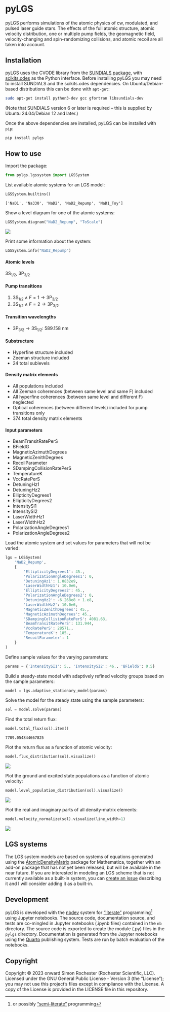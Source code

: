 # pyLGS


<!-- WARNING: THIS FILE WAS AUTOGENERATED! DO NOT EDIT! -->

pyLGS performs simulations of the atomic physics of cw, modulated, and
pulsed laser guide stars. The effects of the full atomic structure,
atomic velocity distribution, one or multiple pump fields, the
geomagnetic field, velocity-changing and spin-randomizing collisions,
and atomic recoil are all taken into account.

## Installation

pyLGS uses the CVODE library from the [SUNDIALS
package](https://computing.llnl.gov/projects/sundials), with
[scikits.odes](https://scikits-odes.readthedocs.io/en/latest/installation.html)
as the Python interface. Before installing pyLGS you may need to install
SUNDIALS and the scikits.odes dependencies. On Ubuntu/Debian-based
distributions this can be done with `apt-get`:

``` sh
sudo apt-get install python3-dev gcc gfortran libsundials-dev
```

(Note that SUNDIALS version 6 or later is required – this is supplied by
Ubuntu 24.04/Debian 12 and later.)

Once the above dependencies are installed, pyLGS can be installed with
`pip`:

``` sh
pip install pylgs
```

## How to use

Import the package:

``` python
from pylgs.lgssystem import LGSSystem
```

List available atomic systems for an LGS model:

``` python
LGSSystem.builtins()
```

    ['NaD1', 'Na330', 'NaD2', 'NaD2_Repump', 'NaD1_Toy']

Show a level diagram for one of the atomic systems:

``` python
LGSSystem.diagram("NaD2_Repump", "ToScale")
```

![](index_files/figure-commonmark/cell-4-output-1.svg)

Print some information about the system:

``` python
LGSSystem.info("NaD2_Repump")
```

#### Atomic levels

$\text{3S} _{1/2}$, $\text{3P} _{3/2}$

#### Pump transitions

1.  $\text{3S} _{1/2}\land F=1\to \text{3P} _{3/2}$
2.  $\text{3S} _{1/2}\land F=2\to \text{3P} _{3/2}$

#### Transition wavelengths

- $\text{3P} _{3/2}\to \text{3S} _{1/2}$: 589.158 nm

#### Substructure

- Hyperfine structure included
- Zeeman structure included
- 24 total sublevels

#### Density matrix elements

- All populations included
- All Zeeman coherences (between same level and same F) included
- All hyperfine coherences (between same level and different F)
  neglected
- Optical coherences (between different levels) included for pump
  transitions only
- 374 total density matrix elements

#### Input parameters

- BeamTransitRatePerS
- BFieldG
- MagneticAzimuthDegrees
- MagneticZenithDegrees
- RecoilParameter
- SDampingCollisionRatePerS
- TemperatureK
- VccRatePerS
- DetuningHz1
- DetuningHz2
- EllipticityDegrees1
- EllipticityDegrees2
- IntensitySI1
- IntensitySI2
- LaserWidthHz1
- LaserWidthHz2
- PolarizationAngleDegrees1
- PolarizationAngleDegrees2

Load the atomic system and set values for parameters that will not be
varied:

``` python
lgs = LGSSystem(
    'NaD2_Repump', 
    {
        'EllipticityDegrees1': 45.,
        'PolarizationAngleDegrees1': 0,
        'DetuningHz1': 1.0832e9,
        'LaserWidthHz1': 10.0e6,
        'EllipticityDegrees2': 45.,
        'PolarizationAngleDegrees2': 0,
        'DetuningHz2': -6.268e8 + 1.e8,
        'LaserWidthHz2': 10.0e6,
        'MagneticZenithDegrees': 45.,
        'MagneticAzimuthDegrees': 45.,
        'SDampingCollisionRatePerS': 4081.63,
        'BeamTransitRatePerS': 131.944,
        'VccRatePerS': 28571.,
        'TemperatureK': 185.,
        'RecoilParameter': 1
    }
)
```

Define sample values for the varying parameters:

``` python
params = {'IntensitySI1': 5., 'IntensitySI2': 46., 'BFieldG': 0.5}
```

Build a steady-state model with adaptively refined velocity groups based
on the sample parameters:

``` python
model = lgs.adaptive_stationary_model(params)
```

Solve the model for the steady state using the sample parameters:

``` python
sol = model.solve(params)
```

Find the total return flux:

``` python
model.total_flux(sol).item()
```

    7709.054844667825

Plot the return flux as a function of atomic velocity:

``` python
model.flux_distribution(sol).visualize()
```

![](index_files/figure-commonmark/cell-11-output-1.svg)

Plot the ground and excited state populations as a function of atomic
velocity:

``` python
model.level_population_distribution(sol).visualize()
```

![](index_files/figure-commonmark/cell-12-output-1.svg)

Plot the real and imaginary parts of all density-matrix elements:

``` python
model.velocity_normalize(sol).visualize(line_width=1)
```

![](index_files/figure-commonmark/cell-13-output-1.svg)

## LGS systems

The LGS system models are based on systems of equations generated using
the [AtomicDensityMatrix](https://www.rochesterscientific.com/ADM/)
package for Mathematica, together with an add-on package that has not
yet been released, but will be available in the near future. If you are
interested in modeling an LGS scheme that is not currently available as
a built-in system, you can [create an
issue](https://github.com/simonkeys/pylgs/issues/new) describing it and
I will consider adding it as a built-in.

## Development

pyLGS is developed with the [nbdev](https://nbdev.fast.ai/) system for
[“literate”](https://en.wikipedia.org/wiki/Literate_programming)
programming[^1] using Jupyter notebooks. The source code, documentation
source, and tests are co-mingled in Jupyter notebooks (.ipynb files)
contained in the `nb` directory. The source code is exported to create
the module (.py) files in the `pylgs` directory. Documentation is
generated from the Jupyter notebooks using the
[Quarto](https://quarto.org/) publishing system. Tests are run by batch
evaluation of the notebooks.

## Copyright

Copyright © 2023 onward Simon Rochester (Rochester Scientific, LLC).
Licensed under the GNU General Public License - Version 3 (the
“License”); you may not use this project’s files except in compliance
with the License. A copy of the License is provided in the LICENSE file
in this repository.

[^1]: or possibly
    [“semi-literate”](https://en.wikipedia.org/wiki/Literate_programming#Literate_programming_practices)
    programming
